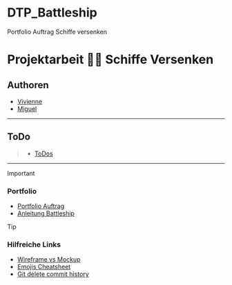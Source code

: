 # DTP_Battleship
Portfolio Auftrag Schiffe versenken


# Projektarbeit :ship::boom: Schiffe Versenken 
## Authoren
- [Vivienne](https://github.com/Vivienne-00)
- [Miguel](https://github.com/EMCninja3)

---
## ToDo
> - [ToDos](https://github.com/EMCninja3/DTP_Battleship/issues/7#issue-2070782625)
---

> [!IMPORTANT]
> ### Portfolio
> - [Portfolio Auftrag](Dokumente/PortfolioAuftrag/2023-02-11-OOP%20Blockwoche%20-%20Portfolioauftrag.pdf)
> - [Anleitung Battleship](Dokumente/PortfolioAuftrag/2023-02-11-Portfolio%20Modulübergreifendes%20Projekt%20Battleship.pdf)

> [!TIP]
> ### Hilfreiche Links
> - [Wireframe vs Mockup](https://www.webschmoeker.de/webdesign/unterschied-wireframe-und-mockup/)
> - [Emojis Cheatsheet](https://github.com/ikatyang/emoji-cheat-sheet/blob/master/README.md)
> - [Git delete commit history](Dokumente/Anleitungen/git%20-%20how%20to%20delete%20all%20commit%20history%20in%20github_%20-%20Stack%20Overflow.pdf)



